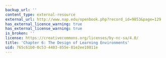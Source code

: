 ```yaml
---
backup_url: ''
content_type: external-resource
external_url: http://www.nap.edu/openbook.php?record_id=9853&page=129
has_external_licence_warning: true
has_external_license_warning: true
is_broken: ''
license: https://creativecommons.org/licenses/by-nc-sa/4.0/
title: 'Chapter 6: The Design of Learning Environments'
uid: 765c61b0-0c53-4403-855e-81e2ee10811e
---
```

